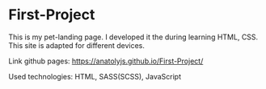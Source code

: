 # First-Project

This is my pet-landing page. I developed it the during learning HTML, CSS. This site is adapted for different devices.

Link github pages: https://anatolyjs.github.io/First-Project/

Used technologies: HTML, SASS(SCSS), JavaScript
